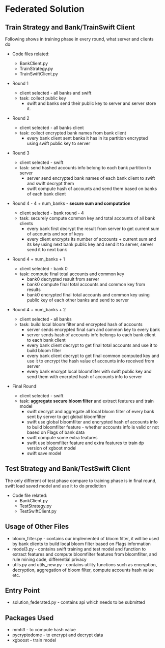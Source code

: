 # Federated Solution

## Train Strategy and Bank/TrainSwift Client

Following shows in training phase in every round, what server and clients do

-   Code files related:

    -   BankClient.py
    -   TrainStrategy.py
    -   TrainSwiftClient.py

-   Round 1
    -   client selected - all banks and swift
    -   task: collect public key
        -   swift and banks send their public key to server and server store it.
-   Round 2
    -   client selected - all banks client
    -   task: collect encrypted bank names from bank client
        -   every bank client sent banks it has in its partition encrypted using swift public key to server
-   Round 3
    -   client selected - swift
    -   task: send hashed accounts info belong to each bank partition to server
        -   server send encrypted bank names of each bank client to swift and swift decrypt them
        -   swift compute hash of accounts and send them based on banks of each bank client
-   Round 4 - 4 + num_banks - **secure sum and computation**
    -   client selected - bank round - 4
    -   task: securely compute common key and total accounts of all bank clients
        -   every bank first decrypt the result from server to get current sum of accounts and xor of keys
        -   every client encrypts its number of accounts + current sum and its key using next bank public key and send it to server, server send it to next bank
-   Round 4 + num_banks + 1
    -   client selected - bank 0
    -   task: compute final total accounts and common key
        -   bank0 decrypted result from server
        -   bank0 compute final total accounts and common key from results
        -   bank0 encrypted final total accounts and common key using public key of each other banks and send to server
-   Round 4 + num_banks + 2
    -   client selected - all banks
    -   task: build local bloom filter and encrypted hash of accounts
        -   server sends encrypted final sum and common key to every bank
        -   server sends hash of accounts info belongs to each bank client to each bank client
        -   every bank client decrypt to get final total accounts and use it to build bloom filter
        -   every bank client decrypt to get final common computed key and use it to encrypt the hash value of accounts info received from server
        -   every bank encrypt local bloomfilter with swift public key and send them with encrpted hash of accounts info to server
-   Final Round
    -   client selected - swift
    -   task: **aggregate secure bloom filter** and extract features and train model
        -   swift decrypt and aggregate all local bloom filter of every bank sent by server to get global bloomfilter
        -   swift use global bloomfilter and encrypted hash of accounts info to build bloomfilter feature - whether accounts info is valid or not based on Flags of bank data
        -   swift compute some extra features
        -   swift use bloomfilter feature and extra features to train dp version of xgboot model
        -   swift save model

## Test Strategy and Bank/TestSwift Client

The only different of test phase compare to training phase is in final round, swift load saved model and use it to do prediction

-   Code file related:
    -   BankClient.py
    -   TestStrategy.py
    -   TestSwiftClient.py

## Usage of Other Files

-   bloom_filter.py - contains our implemented of bloom filter, it will be used by bank clients to build local bloom filter based on Flags information
-   model3.py - contains swift training and test model and function to extract features and compute bloomfilter features from bloomfilter, and rule mining code, differential privacy
-   utils.py and utils_new.py - contains utility functions such as encryption, decryption, aggregation of bloom filter, compute accounts hash value etc.

## Entry Point

-   solution_federated.py - contains api which needs to be submitted

## Packages Used

-   mmh3 - to compute hash value
-   pycryptodome - to encrypt and decrypt data
-   xgboost - train model

